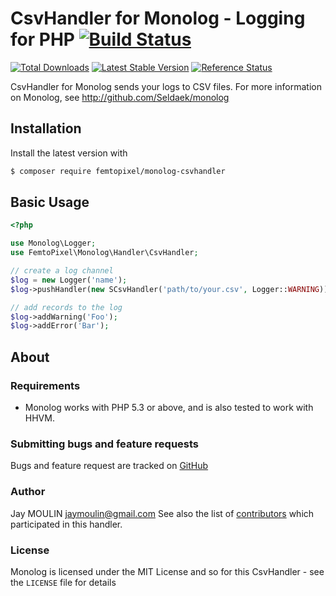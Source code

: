 # CsvHandler for Monolog - Logging for PHP [![Build Status](https://img.shields.io/travis/femtopixel/monolog-csvhandler.svg)](https://travis-ci.org/femtopixel/monolog-csvhandler)

[![Total Downloads](https://img.shields.io/packagist/dt/femtopixel/monolog-csvhandler.svg)](https://packagist.org/packages/femtopixel/monolog-csvhandler)
[![Latest Stable Version](https://img.shields.io/packagist/v/femtopixel/monolog-csvhandler.svg)](https://packagist.org/packages/femtopixel/monolog-csvhandler)
[![Reference Status](https://www.versioneye.com/php/monolog:monolog/reference_badge.svg)](https://www.versioneye.com/php/monolog:monolog/references)

CsvHandler for Monolog sends your logs to CSV files. For more information on Monolog, see http://github.com/Seldaek/monolog

## Installation

Install the latest version with

```bash
$ composer require femtopixel/monolog-csvhandler
```

## Basic Usage

```php
<?php

use Monolog\Logger;
use FemtoPixel\Monolog\Handler\CsvHandler;

// create a log channel
$log = new Logger('name');
$log->pushHandler(new SCsvHandler('path/to/your.csv', Logger::WARNING));

// add records to the log
$log->addWarning('Foo');
$log->addError('Bar');
```

## About

### Requirements

- Monolog works with PHP 5.3 or above, and is also tested to work with HHVM.

### Submitting bugs and feature requests

Bugs and feature request are tracked on [GitHub](https://github.com/fmetopixel/monolog-csvhandler/issues)

### Author

Jay MOULIN <jaymoulin@gmail.com>
See also the list of [contributors](https://github.com/femtopixel/monolog-csvhandler/contributors) which participated in this handler.

### License

Monolog is licensed under the MIT License and so for this CsvHandler - see the `LICENSE` file for details
